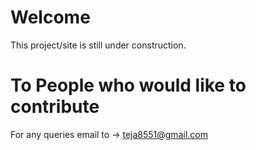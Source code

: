# Welcome
This project/site is still under construction. 

# To People who would like to contribute

For any queries email to -> teja8551@gmail.com